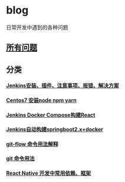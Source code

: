 # blog

日常开发中遇到的各种问题

## [所有问题](https://github.com/jerrychir/blog/issues)

## 分类
#### [Jenkins安装、插件、注意事项、报错、解决方案](https://github.com/jerrychir/blog/issues/20)
#### [Centos7 安装node npm yarn ](https://github.com/jerrychir/blog/issues/17)
#### [Jenkins Docker Compose构建React](https://github.com/jerrychir/blog/issues/22)
#### [Jenkins自动构建springboot2.x+docker ](https://github.com/jerrychir/blog/issues/24)
#### [git-flow 命令用法解释](https://github.com/jerrychir/blog/issues/5)
#### [git 命令用法](https://github.com/jerrychir/blog/issues/6)
#### [React Native 开发中常用依赖、框架](https://github.com/jerrychir/blog/issues/4)
